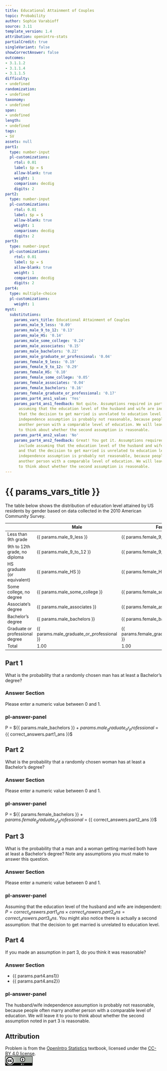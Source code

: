 ```yaml
---
title: Educational Attainment of Couples
topic: Probability
author: Sophie Varabioff
source: 3.11
template_version: 1.4
attribution: openintro-stats
partialCredit: true
singleVariant: false
showCorrectAnswer: false
outcomes:
- 3.1.1.2
- 3.1.1.4
- 3.1.1.5
difficulty:
- undefined
randomization:
- undefined
taxonomy:
- undefined
span:
- undefined
length:
- undefined
tags:
- SV
assets: null
part1:
  type: number-input
  pl-customizations:
    rtol: 0.01
    label: $p = $
    allow-blank: true
    weight: 1
    comparison: decdig
    digits: 2
part2:
  type: number-input
  pl-customizations:
    rtol: 0.01
    label: $p = $
    allow-blank: true
    weight: 1
    comparison: decdig
    digits: 2
part3:
  type: number-input
  pl-customizations:
    rtol: 0.01
    label: $p = $
    allow-blank: true
    weight: 1
    comparison: decdig
    digits: 2
part4:
  type: multiple-choice
  pl-customizations:
    weight: 1
myst:
  substitutions:
    params_vars_title: Educational Attainment of Couples
    params_male_9_less: '0.09'
    params_male_9_to_12: '0.13'
    params_male_HS: '0.14'
    params_male_some_college: '0.24'
    params_male_associates: '0.15'
    params_male_bachelors: '0.22'
    params_male_graduate_or_professional: '0.04'
    params_female_9_less: '0.19'
    params_female_9_to_12: '0.29'
    params_female_HS: '0.10'
    params_female_some_college: '0.05'
    params_female_associates: '0.04'
    params_female_bachelors: '0.16'
    params_female_graduate_or_professional: '0.17'
    params_part4_ans1_value: 'Yes'
    params_part4_ans1_feedback: Not quite. Assumptions required in part 3 include
      assuming that the education level of the husband and wife are independent and
      that the decision to get married is unrelated to education level. The husband/wife
      independence assumption is probably not reasonable, because people often marry
      another person with a comparable level of education. We will leave it to you
      to think about whether the second assumption is reasonable.
    params_part4_ans2_value: 'No'
    params_part4_ans2_feedback: Great! You got it. Assumptions required in part 3
      include assuming that the education level of the husband and wife are independent
      and that the decision to get married is unrelated to education level. The husband/wife
      independence assumption is probably not reasonable, because people often marry
      another person with a comparable level of education. We will leave it to you
      to think about whether the second assumption is reasonable.
---
```

# {{ params_vars_title }}
The table below shows the distribution of education level attained by US residents by gender based on data collected in the 2010 American Community Survey.

<!-- |                                 | Male | Female |
|---------------------------------|------|--------|
| Less than 9th grade             | 0.07 | 0.13   |
| 9th to 12th grade, no diploma   | 0.10 | 0.09   |
| HS graduate (or equivalent)     | 0.30 | 0.20   |
| Some college, no degree         | 0.22 | 0.24   |
| Associate’s degree              | 0.06 | 0.08   |
| Bachelor’s degree               | 0.16 | 0.17   |
| Graduate or professional degree | 0.09 | 0.09   |
| Total                           | 1.00 | 1.00   | -->

|                                 | Male | Female |
|---------------------------------|------|--------|
| Less than 9th grade             | {{ params.male_9_less }} | {{ params.female_9_less }}   |
| 9th to 12th grade, no diploma   | {{ params.male_9_to_12 }} | {{ params.female_9_to_12 }}   |
| HS graduate (or equivalent)     | {{ params.male_HS }} | {{ params.female_HS }}   |
| Some college, no degree         | {{ params.male_some_college }} | {{ params.female_some_college }}   |
| Associate’s degree              | {{ params.male_associates }} | {{ params.female_associates }}   |
| Bachelor’s degree               | {{ params.male_bachelors }} | {{ params.female_bachelors }}   |
| Graduate or professional degree | {{ params.male_graduate_or_professional }} | {{ params.female_graduate_or_professional }}   |
| Total                           | 1.00 | 1.00   |

<!-- The table below shows the distribution of education level attained by US residents by gender based on data collected in the ${{ params.description.num1 }}$ American Community Survey. centertabularl p{7cm} c c } &                                       & $\multicolumn{2}{c}{\textit{Gender}}$
 3-4&                                                   & Male  & Female
 2-4& Less than 9th grade                               & ${{ params.description.num2 }}$  & ${{ params.description.num3 }}$
 & 9th to 12th grade, no diploma                     & ${{ params.description.num4 }}$  & ${{ params.description.num5 }}$
 $\textit{Highest}$    & HS graduate (or equivalent)   & ${{ params.description.num6 }}$  & ${{ params.description.num7 }}$
 $\textit{education}$  & Some college, no degree       & ${{ params.description.num8 }}$  & ${{ params.description.num9 }}$
 $\textit{attained}$   & Associate's degree            & ${{ params.description.num10 }}$  & ${{ params.description.num11 }}$
 & Bachelor's degree                                 & ${{ params.description.num12 }}$  & ${{ params.description.num13 }}$
 & Graduate or professional degree                   & ${{ params.description.num14 }}$  & ${{ params.description.num15 }}$
 2-4& Total                                             & ${{ params.description.num16 }}$  & ${{ params.description.num17 }}$ tabularcenter -->

## Part 1

What is the probability that a randomly chosen man has at least a Bachelor’s degree?

### Answer Section

Please enter a numeric value between 0 and 1.

### pl-answer-panel

P = ${{ params.male_bachelors }} + ${{ params.male_graduate_or_professional }}$ = {{ correct_answers.part1_ans }}$

## Part 2

What is the probability that a randomly chosen woman has at least a Bachelor’s degree?

### Answer Section

Please enter a numeric value between 0 and 1.

### pl-answer-panel

P = ${{ params.female_bachelors }} + ${{ params.female_graduate_or_professional }}$ = {{ correct_answers.part2_ans }}$

## Part 3

What is the probability that a man and a woman getting married both have at least a Bachelor’s degree?
Note any assumptions you must make to answer this question.

### Answer Section

Please enter a numeric value between 0 and 1.

### pl-answer-panel

Assuming that the education level of the husband and wife are independent: $P = {{ correct_answers.part1_ans }} \times {{ correct_answers.part2_ans }} = {{ correct_answers.part3_ans }}$. You might also notice there is actually a second assumption: that the decision to get married is unrelated to education level.

## Part 4

If you made an assumption in part 3, do you think it was reasonable?

### Answer Section

- {{ params.part4.ans1}}
- {{ params.part4.ans2}}

### pl-answer-panel

The husband/wife independence assumption is probably not reasonable, because people often marry another person with a comparable level of education. We will leave it to you to think about whether the second assumption noted in part 3 is reasonable.

## Attribution

Problem is from the [OpenIntro Statistics](https://openintro.org/book/os/) textbook, licensed under the [CC-BY 4.0 license](https://creativecommons.org/licenses/by/4.0/).<br>![Image representing the Creative Commons 4.0 BY license.](https://raw.githubusercontent.com/firasm/bits/master/by.png)
